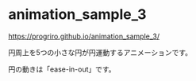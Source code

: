 # animation_sample_3
https://progriro.github.io/animation_sample_3/

円周上を5つの小さな円が円運動するアニメーションです。

円の動きは「ease-in-out」です。
